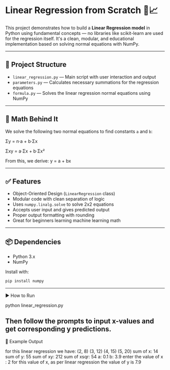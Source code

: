 # Linear Regression from Scratch 🧠📈

This project demonstrates how to build a **Linear Regression model** in Python using fundamental concepts — no libraries like scikit-learn are used for the regression itself. It's a clean, modular, and educational implementation based on solving normal equations with NumPy.

---

## 📂 Project Structure

- `linear_regression.py` — Main script with user interaction and output
- `parameters.py` — Calculates necessary summations for the regression equations
- `formula.py` — Solves the linear regression normal equations using NumPy

---

## 🧮 Math Behind It

We solve the following two normal equations to find constants `a` and `b`:

Σy = n·a + b·Σx

Σxy = a·Σx + b·Σx²

From this, we derive:
y = a + bx


---

## ✅ Features

- Object-Oriented Design (`LinearRegression` class)
- Modular code with clean separation of logic
- Uses `numpy.linalg.solve` to solve 2x2 equations
- Accepts user input and gives predicted output
- Proper output formatting with rounding
- Great for beginners learning machine learning math

---

## 📦 Dependencies

- Python 3.x
- NumPy

Install with:
```bash
pip install numpy
```
--- 

▶️ How to Run

python linear_regression.py

Then follow the prompts to input x-values and get corresponding y predictions.
 ---
 
🚀 Example Output

 for this linear regression we have: 
(2, 8)
(3, 12)
(4, 15)
(5, 20)
sum of x: 14
sum of y: 55
sum of xy: 212
sum of xsqr: 54
a: 0.1
b: 3.9
enter the value of x : 2
for this value of x, as per linear regression the value of y is 7.9
